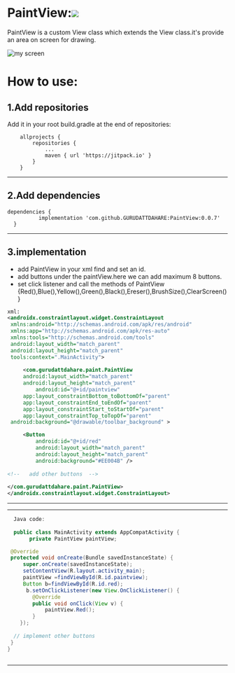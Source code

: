 # PaintView:[![](https://jitpack.io/v/GURUDATTDAHARE/PaintView.svg)](https://jitpack.io/#GURUDATTDAHARE/PaintView)


PaintView is a custom View class which extends the View class.it's provide an area on screen for drawing.

![my screen](https://media.giphy.com/media/9ohxJxGbDbMsi47aVz/giphy.gif)
# How to use:
1.Add repositories
---
Add it in your root build.gradle at the end of repositories:
```
	allprojects {
		repositories {
			...
			maven { url 'https://jitpack.io' }
		}
	}
  ```
  ---
  2.Add dependencies
  ---
  ```
  dependencies {
	        implementation 'com.github.GURUDATTDAHARE:PaintView:0.0.7'
	}
  ```
  ---
  3.implementation
  ---
   - add PaintView in your xml find and set an id.
   - add buttons under the paintView.here we can add maximum 8 buttons.
   - set click listener and call the methods of PaintView {Red(),Blue(),Yellow(),Green(),Black(),Ereser(),BrushSize(),ClearScreen()}
   ```xml
   xml: 
   <androidx.constraintlayout.widget.ConstraintLayout
    xmlns:android="http://schemas.android.com/apk/res/android"
    xmlns:app="http://schemas.android.com/apk/res-auto"
    xmlns:tools="http://schemas.android.com/tools"
    android:layout_width="match_parent"
    android:layout_height="match_parent"
    tools:context=".MainActivity">
    
        <com.gurudattdahare.paint.PaintView
        android:layout_width="match_parent"
        android:layout_height="match_parent"
            android:id="@+id/paintview"
        app:layout_constraintBottom_toBottomOf="parent"
        app:layout_constraintEnd_toEndOf="parent"
        app:layout_constraintStart_toStartOf="parent"
        app:layout_constraintTop_toTopOf="parent"
	android:background="@drawable/toolbar_background" >

        <Button
            android:id="@+id/red"
            android:layout_width="match_parent"
            android:layout_height="match_parent"
            android:background="#EE004B" />
            
   <!--   add other buttons  -->
        
  </com.gurudattdahare.paint.PaintView>
</androidx.constraintlayout.widget.ConstraintLayout>

   ```
   ---
   ---
   ```java
     Java code:
     
     public class MainActivity extends AppCompatActivity {
          private PaintView paintView;
   
    @Override
    protected void onCreate(Bundle savedInstanceState) {
        super.onCreate(savedInstanceState);
        setContentView(R.layout.activity_main);
        paintView =findViewById(R.id.paintview);
        Button b=findViewById(R.id.red);
         b.setOnClickListener(new View.OnClickListener() {
           @Override
           public void onClick(View v) {
               paintView.Red();
           }
       });
       
     // implement other buttons   
    }
 }
        
   ```
   ---
